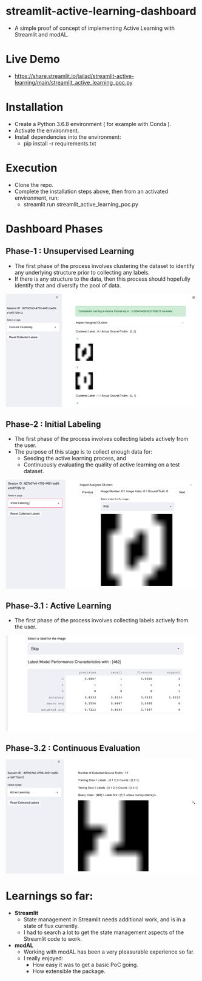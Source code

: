 # streamlit-active-learning-dashboard

* A simple proof of concept of implementing Active Learning with Streamlit and modAL.

# Live Demo
* https://share.streamlit.io/jailad/streamlit-active-learning/main/streamlit_active_learning_poc.py

# Installation
* Create a Python 3.6.8 environment ( for example with Conda ).
* Activate the environment.
* Install dependencies into the environment:
    * pip install -r requirements.txt

# Execution
* Clone the repo.
* Complete the installation steps above, then from an activated environment, run:
    * streamlit run streamlit_active_learning_poc.py

# Dashboard Phases

## Phase-1 : Unsupervised Learning
* The first phase of the process involves clustering the dataset to identify any underlying structure prior to collecting any labels.
* If there is any structure to the data, then this process should hopefully identify that and diversify the pool of data.

![image info](/images/img1_clustering.png)

## Phase-2 : Initial Labeling
* The first phase of the process involves collecting labels actively from the user. 
* The purpose of this stage is to collect enough data for:
    * Seeding the active learning process, and
    * Continuously evaluating the quality of active learning on a test dataset.

![image info](/images/img2_initial_labeling.png)

## Phase-3.1 : Active Learning
* The first phase of the process involves collecting labels actively from the user. 

![image info](/images/img3_act_learning_eval.png)

## Phase-3.2 : Continuous Evaluation

![image info](/images/img3_act_learning.png)

# Learnings so far:
* <b>Streamlit </b>
    * State management in Streamlit needs additional work, and is in a state of flux currently. 
    * I had to search a lot to get the state management aspects of the Streamlit code to work. 
* <b>modAL </b>
    * Working with modAL has been a very pleasurable experience so far. 
    * I really enjoyed:
        * How easy it was to get a basic PoC going.
        * How extensible the package.
